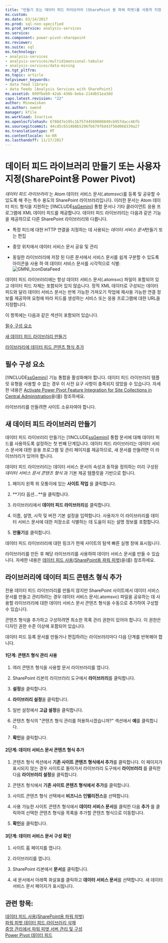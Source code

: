 ```yaml
---
title: "만들기 또는 데이터 피드 라이브러리 (SharePoint 용 파워 피벗)를 사용자 지정 | Microsoft Docs"
ms.custom: 
ms.date: 03/14/2017
ms.prod: sql-non-specified
ms.prod_service: analysis-services
ms.service: 
ms.component: power-pivot-sharepoint
ms.reviewer: 
ms.suite: sql
ms.technology:
- analysis-services
- analysis-services/multidimensional-tabular
- analysis-services/data-mining
ms.tgt_pltfrm: 
ms.topic: article
helpviewer_keywords:
- data feed library
- data feeds [Analysis Services with SharePoint]
ms.assetid: 699fbeb9-42ab-436b-beba-214db51ea3dd
caps.latest.revision: "22"
author: Minewiskan
ms.author: owend
manager: kfile
ms.workload: Inactive
ms.openlocfilehash: 678847e195c1b75744569088049cb957dacc46fb
ms.sourcegitcommit: 44cd5c651488b5296fb679f6d43f50d068339a27
ms.translationtype: MT
ms.contentlocale: ko-KR
ms.lasthandoff: 11/17/2017
---
```

# <a name="create-or-customize-a-data-feed-library-power-pivot-for-sharepoint"></a>데이터 피드 라이브러리 만들기 또는 사용자 지정(SharePoint용 Power Pivot)
  *데이터 피드 라이브러리* 는 Atom 데이터 서비스 문서(.atomsvc)를 등록 및 공유할 수 있도록 해 주는 특수 용도의 SharePoint 라이브러리입니다. 이러한 문서는 Atom 데이터 피드 형식을 지원하는 [!INCLUDE[ssGemini](../../includes/ssgemini-md.md)] 통합 문서나 기타 클라이언트 응용 프로그램에 XML 데이터 피드를 제공합니다. 데이터 피드 라이브러리는 다음과 같은 기능을 제공하므로 다른 SharePoint 라이브러리와 다릅니다.  
  
-   특정 피드에 대한 HTTP 연결을 지정하는 데 사용되는 *데이터 서비스 문서*만들기 또는 편집  
  
-   중앙 위치에서 데이터 서비스 문서 공유 및 관리  
  
-   동일한 라이브러리에 저장 된 다른 문서에서 서비스 문서를 쉽게 구분할 수 있도록 아이콘을 사용 하 여 데이터 서비스 문서를 시각적으로 식별: ![GMNI_IconDataFeed](../../analysis-services/power-pivot-sharepoint/media/gmni-icondatafeed.gif "GMNI_IconDataFeed")  
  
 데이터 피드 라이브러리에는 항상 데이터 서비스 문서(.atomsvc) 파일이 포함되어 있고 데이터 피드 자체는 포함되어 있지 않습니다. 정적 XML 데이터로 구성되는 데이터 피드와 달리 데이터 서비스 문서는 반복 가능한 가져오기 작업에 재사용 가능한 연결 정보를 제공하여 요청에 따라 피드를 생성하는 서비스 또는 응용 프로그램에 대한 URL을 지정합니다.  
  
 이 항목에는 다음과 같은 섹션이 포함되어 있습니다.  
  
 [필수 구성 요소](#prereq)  
  
 [새 데이터 피드 라이브러리 만들기](#createlib)  
  
 [라이브러리에 데이터 피드 콘텐츠 형식 추가](#addtolib)  
  
##  <a name="prereq"></a> 필수 구성 요소  
 [!INCLUDE[ssGemini](../../includes/ssgemini-md.md)] 기능 통합을 활성화해야 합니다. 데이터 피드 라이브러리 템플릿 유형을 사용할 수 없는 경우 이 사전 요구 사항이 충족되지 않았을 수 있습니다. 자세한 내용은 [Activate Power Pivot Feature Integration for Site Collections in Central Administration](../../analysis-services/power-pivot-sharepoint/activate-power-pivot-integration-for-site-collections-in-ca.md)을(를) 참조하세요.  
  
 라이브러리를 만들려면 사이트 소유자여야 합니다.  
  
##  <a name="createlib"></a> 새 데이터 피드 라이브러리 만들기  
 데이터 피드 라이브러리 만들기는 [!INCLUDE[ssGemini](../../includes/ssgemini-md.md)] 통합 문서에 대해 데이터 피드를 사용하도록 설정하는 첫 번째 단계입니다. 데이터 피드 라이브러리는 데이터 서비스 문서에 대한 응용 프로그램 및 관리 페이지를 제공하므로, 새 문서를 만들려면 이 라이브러리가 있어야 합니다.  
  
 데이터 피드 라이브러리는 데이터 서비스 문서의 속성과 동작을 정의하는 미리 구성된 *데이터 서비스 문서 콘텐츠 형식* 과 기본 제공 템플릿을 기반으로 합니다.  
  
1.  페이지 왼쪽 위 모퉁이에 있는 **사이트 작업** 을 클릭합니다.  
  
2.  **기타 옵션...**을 클릭합니다.  
  
3.  라이브러리에서 **데이터 피드 라이브러리**를 클릭합니다.  
  
4.  이름, 설명, 시작 및 버전 기본 설정을 입력합니다. 사용자가 이 라이브러리를 데이터 서비스 문서에 대한 저장소로 식별하는 데 도움이 되는 설명 정보를 포함합니다.  
  
5.  **만들기**를 클릭합니다.  
  
 데이터 피드 라이브러리에 대한 링크가 현재 사이트의 탐색 빠른 실행 창에 표시됩니다.  
  
 라이브러리를 만든 후 해당 라이브러리를 사용하여 데이터 서비스 문서를 만들 수 있습니다. 자세한 내용은 [데이터 피드 사용&#40;SharePoint용 파워 피벗&#41;](../../analysis-services/power-pivot-sharepoint/use-data-feeds-power-pivot-for-sharepoint.md)을(를) 참조하세요.  
  
##  <a name="addtolib"></a> 라이브러리에 데이터 피드 콘텐츠 형식 추가  
 전용 데이터 피드 라이브러리를 만들지 않지만 SharePoint 사이트에서 데이터 서비스 문서를 만들고 관리하려는 경우 데이터 서비스 문서(.atomsvc) 파일을 공유하는 데 사용할 라이브러리에 대한 데이터 서비스 문서 콘텐츠 형식을 수동으로 추가하여 구성할 수 있습니다.  
  
 콘텐츠 형식을 추가하고 구성하려면 최소한 목록 관리 권한이 있어야 합니다. 이 권한은 디자인 권한 수준 이상에 포함되어 있습니다.  
  
 데이터 피드 등록 문서를 만들거나 편집하려는 라이브러리마다 다음 단계를 반복해야 합니다.  
  
#### <a name="step-1-enable-content-type-management"></a>1단계: 콘텐츠 형식 관리 사용  
  
1.  여러 콘텐츠 형식을 사용할 문서 라이브러리를 엽니다.  
  
2.  SharePoint 리본의 라이브러리 도구에서 **라이브러리**를 클릭합니다.  
  
3.  **설정**을 클릭합니다.  
  
4.  **라이브러리 설정**을 클릭합니다.  
  
5.  일반 설정에서 **고급 설정**을 클릭합니다.  
  
6.  콘텐츠 형식의 "콘텐츠 형식 관리를 허용하시겠습니까?" 섹션에서 **예**를 클릭합니다.  
  
7.  **확인**을 클릭합니다.  
  
#### <a name="step-2-add-the-data-service-document-content-type"></a>2단계: 데이터 서비스 문서 콘텐츠 형식 추가  
  
1.  콘텐츠 형식 섹션에서 **기존 사이트 콘텐츠 형식에서 추가**를 클릭합니다. 이 페이지가 표시되지 않는 경우 사이트로 돌아가서 라이브러리 도구에서 **라이브러리** 를 클릭한 다음 **라이브러리 설정**을 클릭합니다.  
  
2.  콘텐츠 형식에서 **기존 사이트 콘텐츠 형식에서 추가**를 클릭합니다.  
  
3.  사이트 콘텐츠 형식 선택에서 **비즈니스 인텔리전스**를 선택합니다.  
  
4.  사용 가능한 사이트 콘텐츠 형식에서 **데이터 서비스 문서**를 클릭한 다음 **추가** 를 클릭하여 선택한 콘텐츠 형식을 목록을 추가할 콘텐츠 형식으로 이동합니다.  
  
5.  **확인**을 클릭합니다.  
  
#### <a name="step-3-verify-data-service-document-configuration"></a>3단계: 데이터 서비스 문서 구성 확인  
  
1.  사이트 홈 페이지를 엽니다.  
  
2.  라이브러리를 엽니다.  
  
3.  SharePoint 리본에서 **문서**를 클릭합니다.  
  
4.  새 문서에서 아래쪽 화살표를 클릭하고 **데이터 서비스 문서**를 선택합니다. 새 데이터 서비스 문서 페이지가 표시됩니다.  
  
## <a name="see-also"></a>관련 항목:  
 [데이터 피드 사용&#40;SharePoint용 파워 피벗&#41;](../../analysis-services/power-pivot-sharepoint/use-data-feeds-power-pivot-for-sharepoint.md)   
 [파워 피벗 데이터 피드 라이브러리 삭제](../../analysis-services/power-pivot-sharepoint/delete-a-power-pivot-data-feed-library.md)   
 [중앙 관리에서 파워 피벗 서버 관리 및 구성](../../analysis-services/power-pivot-sharepoint/power-pivot-server-administration-and-configuration-in-central-administration.md)   
 [Power Pivot 데이터 피드](../../analysis-services/power-pivot-sharepoint/power-pivot-data-feeds.md)  
  
  
